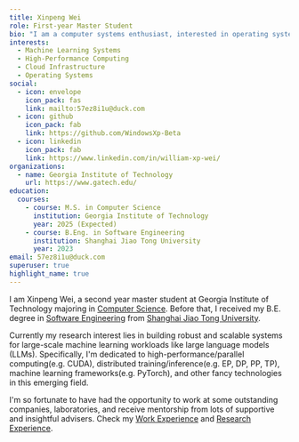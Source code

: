 ```yaml
---
title: Xinpeng Wei
role: First-year Master Student
bio: "I am a computer systems enthusiast, interested in operating systems, database systems, distributed systems and cloud systems."
interests:
  - Machine Learning Systems
  - High-Performance Computing
  - Cloud Infrastructure
  - Operating Systems
social:
  - icon: envelope
    icon_pack: fas
    link: mailto:57ez8i1u@duck.com
  - icon: github
    icon_pack: fab
    link: https://github.com/WindowsXp-Beta
  - icon: linkedin
    icon_pack: fab
    link: https://www.linkedin.com/in/william-xp-wei/
organizations:
  - name: Georgia Institute of Technology
    url: https://www.gatech.edu/
education:
  courses:
    - course: M.S. in Computer Science
      institution: Georgia Institute of Technology
      year: 2025 (Expected)
    - course: B.Eng. in Software Engineering
      institution: Shanghai Jiao Tong University
      year: 2023
email: 57ez8i1u@duck.com
superuser: true
highlight_name: true
---
```

I am Xinpeng Wei, a second year master student at Georgia Institute of Technology majoring in [Computer Science](https://www.cc.gatech.edu/degree-programs/master-science-computer-science). Before that, I received my B.E. degree in [Software Engineering](http://www.se.sjtu.edu.cn/) from [Shanghai Jiao Tong University](https://en.sjtu.edu.cn/).

Currently my research interest lies in building robust and scalable systems for large-scale machine learning workloads like large language models (LLMs). Specifically, I'm dedicated to high-performance/parallel computing(e.g. CUDA), distributed training/inference(e.g. EP, DP, PP, TP), machine learning frameworks(e.g. PyTorch), and other fancy technologies in this emerging field.

I'm so fortunate to have had the opportunity to work at some outstanding companies, laboratories, and receive mentorship from lots of supportive and insightful advisers. Check my [Work Experience](#work_experience) and [Research Experience](#research_experience).